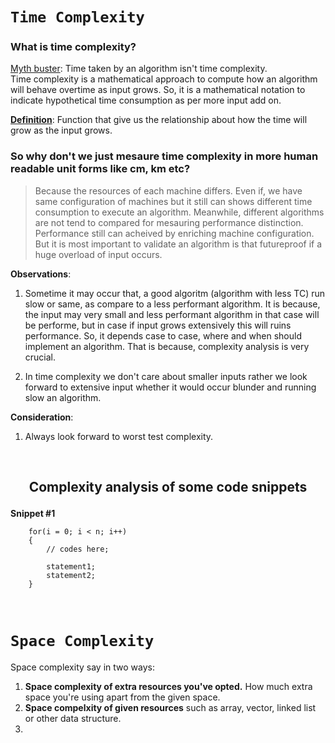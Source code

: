 # ```Time Complexity```

### **What is time complexity?**  

<ins>Myth buster</ins>: Time taken by an algorithm isn't time complexity.  
Time complexity is a mathematical approach to compute how an algorithm will behave overtime as input grows. So, it is a mathematical notation to indicate hypothetical time consumption as per more input add on.

<ins>**Definition**</ins>: Function that give us the relationship about how the time will grow as the input grows.

### **So why don't we just mesaure time complexity in more human readable unit forms like cm, km etc?**

> Because the resources of each machine differs. Even if, we have same configuration of machines but it still can shows different time consumption to execute an algorithm. Meanwhile, different algorithms are not tend to compared for mesauring performance distinction. Performance still can acheived by enriching machine configuration. But it is most important to validate an algorithm is that futureproof if a huge overload of input occurs.

**Observations**:

1. Sometime it may occur that, a good algoritm (algorithm with less TC) run slow or same, as compare to a less performant algorithm. It is because, the input may very small and less performant algorithm in that case will be performe, but in case if input grows extensively this will ruins performance. So, it depends case to case, where and when should implement an algorithm. That is because, complexity analysis is very crucial.

2. In time complexity we don't care about smaller inputs rather we look forward to extensive input whether it would occur blunder and running slow an algorithm.

**Consideration**:

1. Always look forward to worst test complexity.

&nbsp;

## <p align="center"><b>Complexity analysis of some code snippets </b></p>

**Snippet #1**

```
    for(i = 0; i < n; i++)
    {
        // codes here;

        statement1;
        statement2;
    }
```

&nbsp;

# ```Space Complexity```

Space complexity say in two ways:

1. **Space complexity of extra resources you've opted.** How much extra space you're using apart from the given space.
2. **Space compelxity of given resources** such as array, vector, linked list or other data structure.
3.
